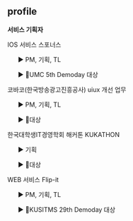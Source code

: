 ## profile

**서비스 기획자**
<p>IOS 서비스 스포너스</p>
<ul>
▶️ PM, 기획, TL
<p>▶️ 🥇UMC 5th Demoday 대상</p>
</ul>
<p>코바코(한국방송광고진흥공사) uiux 개선 업무</p>
<ul>
▶️ PM, 기획, TL
<p>▶️ 🥇대상</p>
</ul>
한국대학생IT경영학회 해커톤 KUKATHON
<ul>
▶️ 기획
<p>▶️ 🥇대상</p>
</ul>
WEB 서비스 Flip-it
<ul>
▶️ PM, 기획, TL
<p>▶️ 🥇KUSITMS 29th Demoday 대상</p>
